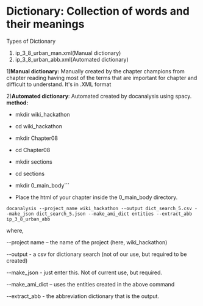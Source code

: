 # Dictionary: Collection of words and their meanings
Types of Dictionary 
1) ip_3_8_urban_man.xml(Manual dictionary)
2) ip_3_8_urban_abb.xml(Automated dictionary)

1)**Manual dictionary:** Manually created by the chapter champions from chapter reading having most of the terms that are important for chapter and difficult to understand.
It's in .XML format

  
2)**Automated dictionary**: Automated created by docanalysis using spacy. 
**method:**
  * mkdir wiki_hackathon

* cd wiki_hackathon

* mkdir Chapter08

* cd Chapter08

* mkdir sections

* cd sections

* mkdir 0_main_body```

- Place the html of your chapter inside the 0_main_body directory.

```docanalysis --project_name wiki_hackathon --output dict_search_5.csv --make_json dict_search_5.json --make_ami_dict entities --extract_abb ip_3_8_urban_abb```

where,

--project name – the name of the project (here, wiki_hackathon)

--output - a csv for dictionary search (not of our use, but required to be created)

--make_json - just enter this. Not of current use, but required.

--make_ami_dict – uses the entities created in the above command

--extract_abb - the abbreviation dictionary that is the output.



